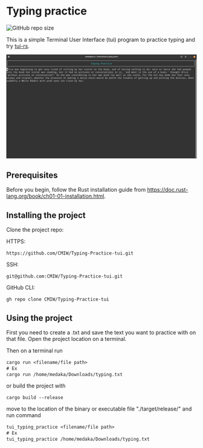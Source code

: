 # Typing practice

![GitHub repo size](https://img.shields.io/github/repo-size/CMIW/Typing-Practice-tui)

This is a simple Terminal User Interface (tui) program to practice typing and try [tui-rs](https://docs.rs/crate/tui/latest).

![tui_typing_practice](https://github.com/CMIW/Typing-Practice-tui/blob/main/Screenshot_typing_practice.png)

## Prerequisites

Before you begin, follow the Rust installation guide from https://doc.rust-lang.org/book/ch01-01-installation.html.

## Installing the project

Clone the project repo:

HTTPS:
```
https://github.com/CMIW/Typing-Practice-tui.git
```

SSH:
```
git@github.com:CMIW/Typing-Practice-tui.git
```

GitHub CLI:
```
gh repo clone CMIW/Typing-Practice-tui
```

## Using the project

First you need to create a .txt and save the text you want to practice with on that file. Open the project location on a terminal.

Then on a terminal run
```
cargo run <filename/file path>
# Ex
cargo run /home/medaka/Downloads/typing.txt
```

or build the project with

```
cargo build --release
```

move to the location of the binary or executable file "./target/release/" and run command

```
tui_typing_practice <filename/file path>
# Ex
tui_typing_practice /home/medaka/Downloads/typing.txt
```
